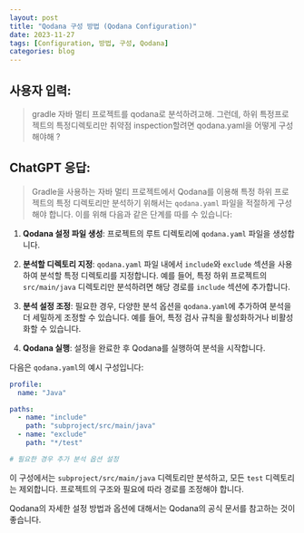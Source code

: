```yaml
---
layout: post
title: "Qodana 구성 방법 (Qodana Configuration)"
date: 2023-11-27
tags: [Configuration, 방법, 구성, Qodana]
categories: blog
---
```


## 사용자 입력:
> gradle 자바 멀티 프로젝트를 qodana로 분석하려고해. 그런데,  하위 특정프로젝트의 특정디렉토리만 취약점 inspection할려면 qodana.yaml을 어떻게 구성해야해 ? 

## ChatGPT 응답:
> Gradle을 사용하는 자바 멀티 프로젝트에서 Qodana를 이용해 특정 하위 프로젝트의 특정 디렉토리만 분석하기 위해서는 `qodana.yaml` 파일을 적절하게 구성해야 합니다. 이를 위해 다음과 같은 단계를 따를 수 있습니다:

1. **Qodana 설정 파일 생성**: 프로젝트의 루트 디렉토리에 `qodana.yaml` 파일을 생성합니다.

2. **분석할 디렉토리 지정**: `qodana.yaml` 파일 내에서 `include`와 `exclude` 섹션을 사용하여 분석할 특정 디렉토리를 지정합니다. 예를 들어, 특정 하위 프로젝트의 `src/main/java` 디렉토리만 분석하려면 해당 경로를 `include` 섹션에 추가합니다.

3. **분석 설정 조정**: 필요한 경우, 다양한 분석 옵션을 `qodana.yaml`에 추가하여 분석을 더 세밀하게 조정할 수 있습니다. 예를 들어, 특정 검사 규칙을 활성화하거나 비활성화할 수 있습니다.

4. **Qodana 실행**: 설정을 완료한 후 Qodana를 실행하여 분석을 시작합니다.

다음은 `qodana.yaml`의 예시 구성입니다:

```yaml
profile:
  name: "Java"

paths:
  - name: "include"
    path: "subproject/src/main/java"
  - name: "exclude"
    path: "*/test"

# 필요한 경우 추가 분석 옵션 설정
```

이 구성에서는 `subproject/src/main/java` 디렉토리만 분석하고, 모든 `test` 디렉토리는 제외합니다. 프로젝트의 구조와 필요에 따라 경로를 조정해야 합니다.

Qodana의 자세한 설정 방법과 옵션에 대해서는 Qodana의 공식 문서를 참고하는 것이 좋습니다.


